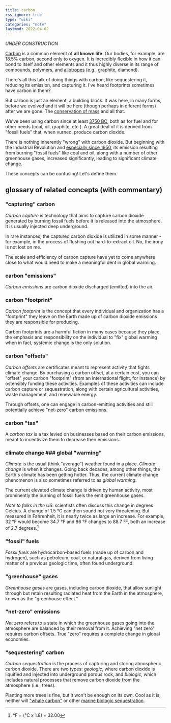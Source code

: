 ```yaml
---
title: carbon
rss_ignore: true
type: "wiki"
categories: "note"
lastmod: 2022-04-02
---
```


*UNDER CONSTRUCTION*

[Carbon](https://en.wikipedia.org/wiki/Carbon) is a common element of **all known life**. Our bodies, for example, are 18.5% carbon, second only to oxygen. It is incredibly flexible in how it can bond to itself and other elements and it thus highly diverse in its range of compounds, polymers, and [allotropes](https://en.wikipedia.org/wiki/Allotropes_of_carbon) (e.g., graphite, diamond).

There's all this talk of doing things with carbon, like sequestering it, reducing its emission, and capturing it. I've heard footprints sometimes have carbon in them?

But carbon is just an element, a building block. It was here, in many forms, before we evolved and it will be here (though perhaps in diferent forms) after we are gone. The [conservation of mass](https://en.wikipedia.org/wiki/Conservation_of_mass) and all that.

We've been using carbon since at least [3750 BC](https://en.wikipedia.org/wiki/Timeline_of_chemical_element_discoveries#Ancient_discoveries), both as for fuel and for other needs (coal, oil, graphite, etc.). A great deal of it is derived from "fossil fuels" that, when vurned, produce carbon dioxide.

There is nothing inherently "wrong" with carbon dioxide. But beginning with the Industrial Revolution and [especially since 1950](https://ourworldindata.org/co2-emissions#global-co2-emissions-from-fossil-fuels-global-co2-emissions-from-fossil-fuels), its emission resulting from burning "fossil fuels" like coal and oil, along with a number of other greenhouse gases, increased significantly, leading to significant climate change.

These concepts can be confusing! Let's define them.

## glossary of related concepts (with commentary)

### "capturing" carbon

*Carbon capture* is technology that aims to capture carbon dioxide generated by burning fossil fuels before it is released into the atmosphere. It is usually injected deep underground.

In rare instances, the captured carbon dioxide is utilized in some manner - for example, in the process of flushing out hard-to-extract oil. No, the irony is not lost on me.

The scale and efficiency of carbon capture have yet to come anywhere close to what would need to make a meaningful dent in global warming.

### carbon "emissions"

*Carbon emissions* are carbon dioxide discharged (emitted) into the air.

### carbon "footprint"

*Carbon footprint* is the concept that every individual and organization has a "footprint" they leave on the Earth made up of carbon dioxide emissions they are responsible for producing. 

Carbon footprints are a harmful fiction in many cases because they place the emphasis and responsibility on the individual to "fix" global warming when in fact, systemic change is the only solution.

### carbon "offsets"

*Carbon offsets* are certificates meant to represent activity that fights climate change. By purchasing a carbon offset, at a certain cost, you can "offset" your carbon "footprint" (from an international flight, for instance) by ostensibly funding these activities. Examples of these activities can include carbon capture or sequestration, along with certain agricultural activities, waste management, and renewable energy. 

Through offsets, one can engage in carbon-emitting activities and still potentially achieve "net-zero" carbon emissions. 

### carbon "tax"

A *carbon tax* is a tax levied on businesses based on their carbon emissions, meant to incentivize them to decrease their emissions.

### climate change ### global "warming"

*Climate* is the usual (think "average") weather found in a place. *Climate change* is when it changes. Going back decades, among other things, the Earth's climate has been getting hotter. Thus, the current climate change phenomenon is also sometimes referred to as *global warming*. 

The current elevated climate change is driven by human activity, most prominently the burning of fossil fuels the emit greenhouse gases.

*Note to folks in the US*: scientists often discuss this change in degrees Celcius. A change of 1.5 °C can then sound not very threatening. But measured in Fahrenheit, it is nearly twice as large an increase. For example, 32 °F would become 34.7 °F and 86 °F changes to 88.7 °F, both an increase of 2.7 degrees.[^conv]

[^conv]: °F = (°C x 1.8) + 32.00

### "fossil" fuels

*Fossil fuels* are hydrocarbon-based fuels (made up of carbon and hydrogen), such as petroleum, coal, or natural gas, derived from living matter of a previous geologic time, often found underground.

### "greenhouse" gases

*Greenhouse gases* are gases, including carbon dioxide, that allow sunlight through but retain resulting radiated heat from the Earth in the atmosphere, known as the "greenhouse effect."

### "net-zero" emissions

*Net zero* refers to a state in which the greenhouse gases going into the atmosphere are balanced by their removal from it. Achieving "net zero" requires carbon offsets. True "zero" requires a complete change in global economies.

### "sequestering" carbon

*Carbon sequestration* is the process of capturing and storing atmospheric carbon dioxide. There are two types: *geologic*, where carbon dioxide is liquified and injected into underground porous rock, and *biologic*, which includes natural processes that remove carbon dioxide from the atmosphere (i.e., trees).

Planting more trees is fine, but it won't be enough on its own. Cool as it is, neither will ["whale carbon"](https://www.imf.org/external/pubs/ft/fandd/2019/12/natures-solution-to-climate-change-chami.htm) or other [marine biologic sequestration](https://farallones.org/climate/blue-carbon).